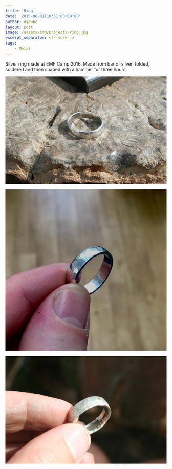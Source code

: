 ```yaml
---
title: 'Ring'
date: '2015-08-01T10:51:08+00:00'
author: djdunc
layout: post
image: /assets/img/projects/ring.jpg
excerpt_separator: <!--more-->
tags:
    - Metal
---
```


Silver ring made at EMF Camp 2016. Made from bar of silver, folded, soldered and then shaped with a hammer for three hours.

![Ring](/assets/img/projects/ring2.jpg)

<!--more-->

![Ring](/assets/img/projects/ring.jpeg)

![Ring](/assets/img/projects/ring.jpg)

